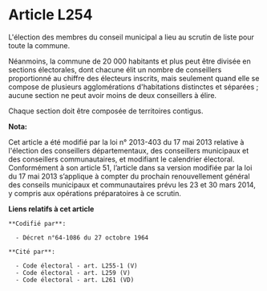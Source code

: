 # Article L254

L'élection des membres du conseil municipal a lieu au scrutin de liste pour toute la commune.

Néanmoins, la commune de 20 000 habitants et plus peut être divisée en sections électorales, dont chacune élit un nombre de
conseillers proportionné au chiffre des électeurs inscrits, mais seulement quand elle se compose de plusieurs agglomérations
d'habitations distinctes et séparées ; aucune section ne peut avoir moins de deux conseillers à élire.

Chaque section doit être composée de territoires contigus.

**Nota:**

Cet article a été modifié par la loi n° 2013-403 du 17 mai 2013 relative à l'élection des conseillers départementaux, des
conseillers municipaux et des conseillers communautaires, et modifiant le calendrier électoral. Conformément à son article
51, l’article dans sa version modifiée par la loi du 17 mai 2013 s’applique à compter du prochain renouvellement général des
conseils municipaux et communautaires prévu les 23 et 30 mars 2014, y compris aux opérations préparatoires à ce scrutin.

**Liens relatifs à cet article**

	**Codifié par**:

	  - Décret n°64-1086 du 27 octobre 1964

	**Cité par**:

	  - Code électoral - art. L255-1 (V)
	  - Code électoral - art. L259 (V)
	  - Code électoral - art. L261 (VD)
